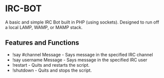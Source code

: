 IRC-BOT
=============
A basic and simple IRC Bot built in PHP (using sockets). Designed to run off a local LAMP, WAMP, or MAMP stack.

Features and Functions
-------
* !say #channel Message - Says message in the specified IRC channel
* !say username Message - Says message in the specified IRC user
* !restart - Quits and restarts the script.
* !shutdown - Quits and stops the script.